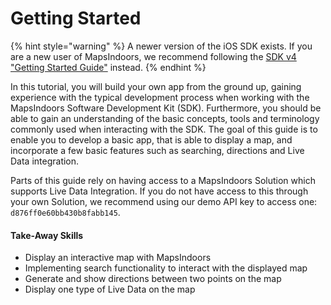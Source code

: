 # Getting Started

{% hint style="warning" %}
A newer version of the iOS SDK exists. If you are a new user of MapsIndoors, we recommend following the [SDK v4 "Getting Started Guide"](../../../../sdks-and-frameworks/ios/getting-started/) instead.
{% endhint %}

In this tutorial, you will build your own app from the ground up, gaining experience with the typical development process when working with the MapsIndoors Software Development Kit (SDK). Furthermore, you should be able to gain an understanding of the basic concepts, tools and terminology commonly used when interacting with the SDK. The goal of this guide is to enable you to develop a basic app, that is able to display a map, and incorporate a few basic features such as searching, directions and Live Data integration.

Parts of this guide rely on having access to a MapsIndoors Solution which supports Live Data Integration. If you do not have access to this through your own Solution, we recommend using our demo API key to access one: `d876ff0e60bb430b8fabb145`.

#### Take-Away Skills[​](https://docs.mapsindoors.com/getting-started/ios/v3/#take-away-skills) <a href="#take-away-skills" id="take-away-skills"></a>

* Display an interactive map with MapsIndoors
* Implementing search functionality to interact with the displayed map
* Generate and show directions between two points on the map
* Display one type of Live Data on the map
